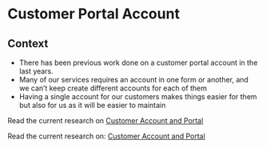 # Customer Portal Account

## Context
- There has been previous work done on a customer portal account in the last years. 
- Many of our services requires an account in one form or another, and we can’t keep create different accounts for each of them
- Having a single account for our customers makes things easier for them but also for us as it will be easier to maintain


Read the current research on [Customer Account and Portal](https://scotent.notion.site/scotent/Customer-Portal-6f233d5d4b7c42bf8d49200b5fbc8460) 


Read the current research on: <a href="Customer Account and Portal">Customer Account and Portal</a>


<link rel="canonical" href="http://example.com/">
